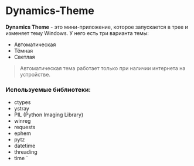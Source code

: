 # Dynamics-Theme
__Dynamics Theme__ - это мини-приложение, которое запускается в трее и изменяет тему Windows. У него есть три варианта темы:

* Автоматическая
* Тёмная
* Светлая
> Автоматическая тема работает только при наличии интернета на устройстве.

### Используемые библиотеки:
* ctypes
* ystray
* PIL (Python Imaging Library)
* winreg
* requests
* ephem
* pytz
* datetime
* threading
* time `
